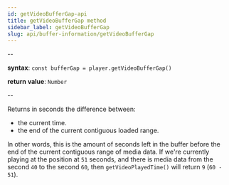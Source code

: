 ```yaml
---
id: getVideoBufferGap-api
title: getVideoBufferGap method
sidebar_label: getVideoBufferGap
slug: api/buffer-information/getVideoBufferGap
---
```


--

**syntax**: `const bufferGap = player.getVideoBufferGap()`

**return value**: `Number`

--

Returns in seconds the difference between:

- the current time.
- the end of the current contiguous loaded range.

In other words, this is the amount of seconds left in the buffer before the end
of the current contiguous range of media data.
If we're currently playing at the position at `51` seconds, and there is media
data from the second `40` to the second `60`, then `getVideoPlayedTime()` will
return `9` (`60 - 51`).
